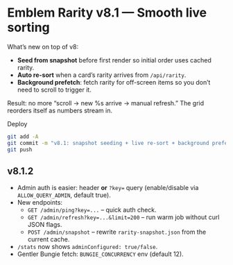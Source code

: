 # Emblem Rarity v8.1 — Smooth live sorting

What’s new on top of v8:
- **Seed from snapshot** before first render so initial order uses cached rarity.
- **Auto re-sort** when a card’s rarity arrives from `/api/rarity`.
- **Background prefetch**: fetch rarity for off-screen items so you don’t need to scroll to trigger it.

Result: no more “scroll → new %s arrive → manual refresh.” The grid reorders itself as numbers stream in.

Deploy
```bash
git add -A
git commit -m "v8.1: snapshot seeding + live re-sort + background prefetch"
git push
```


## v8.1.2
- Admin auth is easier: header **or** `?key=` query (enable/disable via `ALLOW_QUERY_ADMIN`, default true).
- New endpoints:
  - `GET /admin/ping?key=...` – quick auth check.
  - `GET /admin/refresh?key=...&limit=200` – run warm job without curl JSON flags.
  - `POST /admin/snapshot` – rewrite `rarity-snapshot.json` from the current cache.
- `/stats` now shows `adminConfigured: true/false`.
- Gentler Bungie fetch: `BUNGIE_CONCURRENCY` env (default 12).

